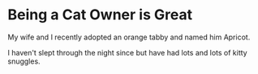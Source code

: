 # Being a Cat Owner is Great

My wife and I recently adopted an orange tabby and named him Apricot.

I haven't slept through the night since but have had lots and lots of kitty snuggles.
